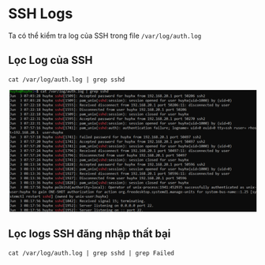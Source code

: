 # SSH Logs

 Ta có thể kiểm tra log của SSH trong file `/var/log/auth.log`

## Lọc Log của SSH 
 
 ```
 cat /var/log/auth.log | grep sshd
 ```
  ![alt text](<../Images/Screenshot 2024-06-03 165605.png>)

## Lọc logs SSH đăng nhập thất bại
 
 ```
 cat /var/log/auth.log | grep sshd | grep Failed
 ```

